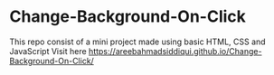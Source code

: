 # Change-Background-On-Click
This repo consist of a mini project made using basic HTML, CSS and JavaScript
Visit here https://areebahmadsiddiqui.github.io/Change-Background-On-Click/
